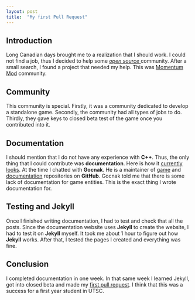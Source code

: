 ```yaml
---
layout: post
title:  "My first Pull Request"
---
```


## Introduction

Long Canadian days brought me to a realization that I should work. I could not find a job, thus I decided to help some [ _open source_ ](https://www.wikiwand.com/en/Open_source) community. After a small search, I found a project that needed my help.
This was [Momentum Mod](https://github.com/momentum-mod) community.

## Community

This community is special. Firstly, it was a community dedicated to develop a standalone game. Secondly, the community had all types of jobs to do. Thirdly, they gave keys to closed beta test of the game once you contributed into it.

## Documentation

I should mention that I do not have any experience with **C++**. Thus, the only thing that I could contribute was **documentation**. Here is how it [currently looks](https://docs.momentum-mod.org/entity/mapbase_enhancements/). At the time I chatted with **Gocnak**. He is a maintainer of [game](https://github.com/momentum-mod/game) and [documentation](https://github.com/momentum-mod/docs) repositories on **GitHub**. Gocnak told me that there is some lack of documentation for game entities. This is the exact thing I wrote documentation for.

## Testing and Jekyll

Once I finished writing documentation, I had to test and check that all the posts. Since the documentation website uses **Jekyll** to create the website, I had to test it on **Jekyll**  myself. It took me about 1 hour to figure out how **Jekyll** works. After that, I tested the pages I created and everything was fine. 

## Conclusion

I completed documentation in one week. In that same week I learned Jekyll, got into closed beta and made my [first pull request](https://github.com/momentum-mod/docs/pull/59). I think that this was a success for a first year student in UTSC. 


